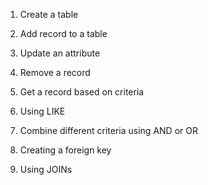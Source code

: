 1. Create a table

2. Add record to a table

3. Update an attribute

4. Remove a record

5. Get a record based on criteria

6. Using LIKE

7. Combine different criteria using AND or OR

8. Creating a foreign key

9. Using JOINs


